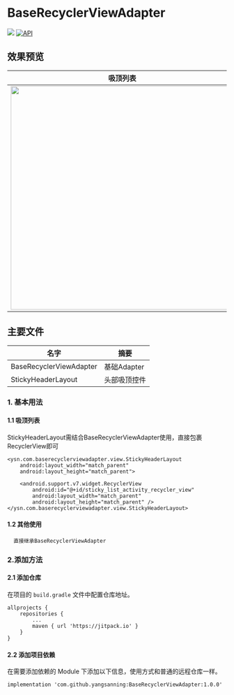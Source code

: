 # BaseRecyclerViewAdapter
[![](https://jitpack.io/v/yangsanning/BaseRecyclerViewAdapter.svg)](https://jitpack.io/#yangsanning/BaseRecyclerViewAdapter)
[![API](https://img.shields.io/badge/API-19%2B-orange.svg?style=flat)](https://android-arsenal.com/api?level=19)

## 效果预览

| 吸顶列表                      | 收起展开                     | 
| ------------------------------- | ------------------------------- |
| <img src="images/image1.gif" height="512" /> | <img src="images/image2.gif" height="512"/> | <height="512"/> |


## 主要文件
| 名字             | 摘要           |
| ---------------- | -------------- |
|BaseRecyclerViewAdapter | 基础Adapter |
|StickyHeaderLayout | 头部吸顶控件  |

### 1. 基本用法

#### 1.1 吸顶列表
StickyHeaderLayout需结合BaseRecyclerViewAdapter使用，直接包裹RecyclerView即可
```android
<ysn.com.baserecyclerviewadapter.view.StickyHeaderLayout
    android:layout_width="match_parent"
    android:layout_height="match_parent">

    <android.support.v7.widget.RecyclerView
        android:id="@+id/sticky_list_activity_recycler_view"
        android:layout_width="match_parent"
        android:layout_height="match_parent" />
</ysn.com.baserecyclerviewadapter.view.StickyHeaderLayout>
```

#### 1.2 其他使用
```android
  直接继承BaseRecyclerViewAdapter
```

### 2.添加方法

#### 2.1 添加仓库

在项目的 `build.gradle` 文件中配置仓库地址。

```android
allprojects {
	repositories {
		...
		maven { url 'https://jitpack.io' }
	}
}
```

#### 2.2 添加项目依赖

在需要添加依赖的 Module 下添加以下信息，使用方式和普通的远程仓库一样。

```android
implementation 'com.github.yangsanning:BaseRecyclerViewAdapter:1.0.0'
```
